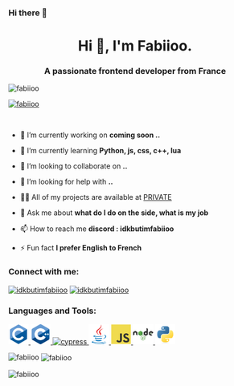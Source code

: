 ### Hi there 👋

<h1 align="center">Hi 👋, I'm Fabiioo.</h1>
<h3 align="center">A passionate frontend developer from France</h3>

<p align="left"> <img src="https://komarev.com/ghpvc/?username=fabiioo&label=Profile%20views&color=0e75b6&style=flat" alt="fabiioo" /> </p>

<p align="left"> <a href="https://github.com/ryo-ma/github-profile-trophy"><img src="https://github-profile-trophy.vercel.app/?username=fabiioo" alt="fabiioo" /></a> </p>

<p align="left"> <a href="https://twitter.com/" target="blank"><img src="https://img.shields.io/twitter/follow/?logo=twitter&style=for-the-badge" alt="" /></a> </p>

- 🔭 I’m currently working on **coming soon ..**

- 🌱 I’m currently learning **Python, js, css, c++, lua**

- 👯 I’m looking to collaborate on **..**

- 🤝 I’m looking for help with **..**

- 👨‍💻 All of my projects are available at [PRIVATE](PRIVATE)

- 💬 Ask me about **what do I do on the side, what is my job**

- 📫 How to reach me **discord : idkbutimfabiioo**

- ⚡ Fun fact **I prefer English to French**

<h3 align="left">Connect with me:</h3>
<p align="left">
<a href="https://instagram.com/idkbutimfabiioo" target="blank"><img align="center" src="https://raw.githubusercontent.com/rahuldkjain/github-profile-readme-generator/master/src/images/icons/Social/instagram.svg" alt="idkbutimfabiioo" height="30" width="40" /></a>
<a href="https://discord.gg/idkbutimfabiioo" target="blank"><img align="center" src="https://raw.githubusercontent.com/rahuldkjain/github-profile-readme-generator/master/src/images/icons/Social/discord.svg" alt="idkbutimfabiioo" height="30" width="40" /></a>
</p>

<h3 align="left">Languages and Tools:</h3>
<p align="left"> <a href="https://www.cprogramming.com/" target="_blank" rel="noreferrer"> <img src="https://raw.githubusercontent.com/devicons/devicon/master/icons/c/c-original.svg" alt="c" width="40" height="40"/> </a> <a href="https://www.w3schools.com/cpp/" target="_blank" rel="noreferrer"> <img src="https://raw.githubusercontent.com/devicons/devicon/master/icons/cplusplus/cplusplus-original.svg" alt="cplusplus" width="40" height="40"/> </a> <a href="https://www.cypress.io" target="_blank" rel="noreferrer"> <img src="https://raw.githubusercontent.com/simple-icons/simple-icons/6e46ec1fc23b60c8fd0d2f2ff46db82e16dbd75f/icons/cypress.svg" alt="cypress" width="40" height="40"/> </a> <a href="https://www.java.com" target="_blank" rel="noreferrer"> <img src="https://raw.githubusercontent.com/devicons/devicon/master/icons/java/java-original.svg" alt="java" width="40" height="40"/> </a> <a href="https://developer.mozilla.org/en-US/docs/Web/JavaScript" target="_blank" rel="noreferrer"> <img src="https://raw.githubusercontent.com/devicons/devicon/master/icons/javascript/javascript-original.svg" alt="javascript" width="40" height="40"/> </a> <a href="https://nodejs.org" target="_blank" rel="noreferrer"> <img src="https://raw.githubusercontent.com/devicons/devicon/master/icons/nodejs/nodejs-original-wordmark.svg" alt="nodejs" width="40" height="40"/> </a> <a href="https://www.python.org" target="_blank" rel="noreferrer"> <img src="https://raw.githubusercontent.com/devicons/devicon/master/icons/python/python-original.svg" alt="python" width="40" height="40"/> </a> </p>

<p><img align="left" src="https://github-readme-stats.vercel.app/api/top-langs?username=fabiioo&show_icons=true&locale=en&layout=compact" alt="fabiioo" /></p>

<p>&nbsp;<img align="center" src="https://github-readme-stats.vercel.app/api?username=fabiioo&show_icons=true&locale=en" alt="fabiioo" /></p>

<p><img align="center" src="https://github-readme-streak-stats.herokuapp.com/?user=fabiioo&" alt="fabiioo" /></p>
